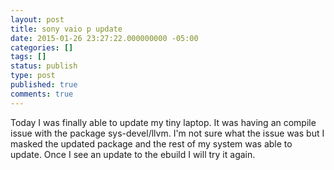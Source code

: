 ```yaml
---
layout: post
title: sony vaio p update
date: 2015-01-26 23:27:22.000000000 -05:00
categories: []
tags: []
status: publish
type: post
published: true
comments: true
---
```

Today I was finally able to update my tiny laptop. It was having an compile issue with the package sys-devel/llvm. I'm
not sure what the issue was but I masked the updated package and the rest of my system was able to update. Once I see
an update to the ebuild I will try it again.
